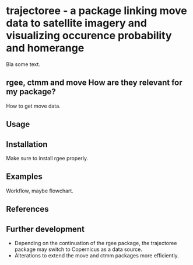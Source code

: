 # trajectoree - a package linking move data to satellite imagery and visualizing occurence probability and homerange

Bla some text.
## rgee, ctmm and move How are they relevant for my package?
How to get move data.
## Usage 
## Installation 
Make sure to install rgee properly.
## Examples 
Workflow, maybe flowchart.
## References
## Further development
* Depending on the continuation of the rgee package, the trajectoree package may switch to Copernicus as a data source.
* Alterations to extend the move and ctmm packages more efficiently.
